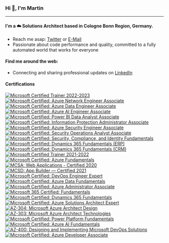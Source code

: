 ### Hi :wave:, I'm Martin
---
<!-- Nice Links
GitHub Emoji Cheat Sheet - https://github.com/ikatyang/emoji-cheat-sheet
-->

#### I'm a :cloud: Solutions Architect based in Cologne Bonn Region, Germany.

<!--
- I'm currently working full-time with awesome peeps at **[novaCapta](https://www.novacapta.de/)**
-->
- Reach me asap: [Twitter](https://twitter.com/samtrion/) or [E-Mail](mailto:me@samtrion.net)
- Passionate about code performance and quality, committed to a fully automated world that works for everyone

#### Find me around the web:
- Connecting and sharing professional updates on [LinkedIn](https://www.linkedin.com/in/martin-stuehmer/)

#### Certifications
<!--START_SECTION:badges-->

[![Microsoft Certified Trainer 2022-2023](https://images.credly.com/size/160x160/images/bb4156e4-c2e1-4399-b03c-af6feb7a6cc4/image.png)](http://www.credly.com/badges/28857739-0d96-453b-b5c9-c336af83ecae "Microsoft Certified Trainer 2022-2023")
[![Microsoft Certified: Azure Network Engineer Associate](https://images.credly.com/size/160x160/images/c3a2e51d-7984-48cc-a4cb-88d4e8487037/azure-network-engineer-associate-600x600.png)](http://www.credly.com/badges/490aabd1-6bfd-43fc-9841-4282ec0c52e6 "Microsoft Certified: Azure Network Engineer Associate")
[![Microsoft Certified: Azure Data Engineer Associate](https://images.credly.com/size/160x160/images/61542181-0e8d-496c-a17c-3d4bf590eda1/azure-data-engineer-associate-600x600.png)](http://www.credly.com/badges/29606043-a8c8-4828-85b1-78b1136f0f62 "Microsoft Certified: Azure Data Engineer Associate")
[![Microsoft Certified: Azure AI Engineer Associate](https://images.credly.com/size/160x160/images/1fab226c-0e60-4b45-9853-1905a4b6853a/azure-ai-engineer-600x600.png)](http://www.credly.com/badges/64f42da8-c54d-4710-9ee7-0f526d6ebb00 "Microsoft Certified: Azure AI Engineer Associate")
[![Microsoft Certified: Power BI Data Analyst Associate](https://images.credly.com/size/160x160/images/619f60f8-4f63-4772-910e-dc31c6f2f7e8/image.png)](http://www.credly.com/badges/499af28a-cfaf-4838-825c-bc1e7e4ff01d "Microsoft Certified: Power BI Data Analyst Associate")
[![Microsoft Certified: Information Protection Administrator Associate](https://images.credly.com/size/160x160/images/c36c96ec-5e83-4a77-868d-aca5e757cb92/information-protection-administrator-associate-600x600.png)](http://www.credly.com/badges/db266d54-e04e-41f1-baa8-9d813d933834 "Microsoft Certified: Information Protection Administrator Associate")
[![Microsoft Certified: Azure Security Engineer Associate](https://images.credly.com/size/160x160/images/1ad16b6f-2c71-4a2e-ae74-ec69c4766039/azure-security-engineer-associate600x600.png)](http://www.credly.com/badges/3d996cc9-848c-4406-ae10-1df9789740b0 "Microsoft Certified: Azure Security Engineer Associate")
[![Microsoft Certified: Security Operations Analyst Associate](https://images.credly.com/size/160x160/images/7e75516f-5149-4d19-8d09-aa3dab4907cb/security-operations-analyst-associate-600x600.png)](http://www.credly.com/badges/0e227b74-aace-476f-92e1-810bbd9067d6 "Microsoft Certified: Security Operations Analyst Associate")
[![Microsoft Certified: Security, Compliance, and Identity Fundamentals](https://images.credly.com/size/160x160/images/fc1352af-87fa-4947-ba54-398a0e63322e/security-compliance-and-identity-fundamentals-600x600.png)](http://www.credly.com/badges/6eb29f9d-f9d1-44d2-baae-6a1395a56784 "Microsoft Certified: Security, Compliance, and Identity Fundamentals")
[![Microsoft Certified: Dynamics 365 Fundamentals (ERP)](https://images.credly.com/size/160x160/images/f611a90e-b8e2-4fdf-9bd6-9e8d5f4c30e8/dynamics365-fundamentals-erp-600x600.png)](http://www.credly.com/badges/3f0cb4b5-1b2f-44c6-9e0e-32bc0896b1f5 "Microsoft Certified: Dynamics 365 Fundamentals (ERP)")
[![Microsoft Certified: Dynamics 365 Fundamentals (CRM)](https://images.credly.com/size/160x160/images/42992295-0ee2-4527-982d-e51efbec40fc/dynamics365-fundamentals-crm-600x600.png)](http://www.credly.com/badges/de2e437f-6572-4db0-aabc-a34b98974423 "Microsoft Certified: Dynamics 365 Fundamentals (CRM)")
[![Microsoft Certified Trainer 2021-2022](https://images.credly.com/size/160x160/images/a6ea4416-4f34-4a85-bc24-eb3fe32fd241/MCT-Microsoft_Certified_Trainer-600x600.png)](http://www.credly.com/badges/cb0a23bc-ab1b-45e7-aa8b-fbe0af00634c "Microsoft Certified Trainer 2021-2022")
[![Microsoft Certified: Azure Fundamentals](https://images.credly.com/size/160x160/images/be8fcaeb-c769-4858-b567-ffaaa73ce8cf/image.png)](http://www.credly.com/badges/4f80caf4-3854-4543-8984-55f1bd9b6221 "Microsoft Certified: Azure Fundamentals")
[![MCSA: Web Applications - Certified 2020](https://images.credly.com/size/160x160/images/b87c24db-0e54-4f78-8059-eb47675d585d/MCSA-Web_Applications.png)](http://www.credly.com/badges/46109a56-65a7-45dd-ba25-c52962903b27 "MCSA: Web Applications - Certified 2020")
[![MCSD: App Builder — Certified 2021](https://images.credly.com/size/160x160/images/3c9d970c-fb3d-4861-9588-902d489e5e6f/MCSD-App_Builder-600x600.png)](http://www.credly.com/badges/bcec2989-302d-42e6-9eb6-f453b1a96057 "MCSD: App Builder — Certified 2021")
[![Microsoft Certified: DevOps Engineer Expert](https://images.credly.com/size/160x160/images/c3ab66f8-5d59-4afa-a6c2-0ba30a1989ca/CERT-Expert-DevOps-Engineer-600x600.png)](http://www.credly.com/badges/fea25ea6-3f8f-41d5-b31b-cdf5d0b1a1a2 "Microsoft Certified: DevOps Engineer Expert")
[![Microsoft Certified: Azure Data Fundamentals](https://images.credly.com/size/160x160/images/70eb1e3f-d4de-4377-a062-b20fb29594ea/azure-data-fundamentals-600x600.png)](http://www.credly.com/badges/c67bbb17-3e1f-49f9-9c4b-f2388828e1b6 "Microsoft Certified: Azure Data Fundamentals")
[![Microsoft Certified: Azure Administrator Associate](https://images.credly.com/size/160x160/images/336eebfc-0ac3-4553-9a67-b402f491f185/azure-administrator-associate-600x600.png)](http://www.credly.com/badges/47ab69f7-d1e6-4851-8bca-b7afad788eb5 "Microsoft Certified: Azure Administrator Associate")
[![Microsoft 365 Certified: Fundamentals](https://images.credly.com/size/160x160/images/0c6d9839-f468-4adc-987d-5cfae4a9ee67/image.png)](http://www.credly.com/badges/500a1e3c-edb5-4951-b727-69aa73e8a3ac "Microsoft 365 Certified: Fundamentals")
[![Microsoft Certified: Dynamics 365 Fundamentals](https://images.credly.com/size/160x160/images/ff67d2c3-ad8f-4766-b795-fc34a8461c94/dynamics365-fundamentals-600x600.png)](http://www.credly.com/badges/15a3a8af-b47c-428c-abfc-d41938356c41 "Microsoft Certified: Dynamics 365 Fundamentals")
[![Microsoft Certified: Azure Solutions Architect Expert](https://images.credly.com/size/160x160/images/987adb7e-49be-4e24-b67e-55986bd3fe66/azure-solutions-architect-expert-600x600.png)](http://www.credly.com/badges/d0f873d1-cc6b-4734-9218-cab88537216d "Microsoft Certified: Azure Solutions Architect Expert")
[![AZ-304: Microsoft Azure Architect Design](https://images.credly.com/size/160x160/images/bfdff01e-a9dd-41fc-9301-8a90585c19bb/EXAM-Expert-AZ-304-600x600.png)](http://www.credly.com/badges/bee6e451-1461-4928-b2de-a988cae2088f "AZ-304: Microsoft Azure Architect Design")
[![AZ-303: Microsoft Azure Architect Technologies](https://images.credly.com/size/160x160/images/285339cc-675a-4b1a-bdd9-283868af2fc8/EXAM-Expert-AZ-303-600x600.png)](http://www.credly.com/badges/ce64a25f-89fd-44d1-a5ba-2a430df40b9e "AZ-303: Microsoft Azure Architect Technologies")
[![Microsoft Certified: Power Platform Fundamentals](https://images.credly.com/size/160x160/images/2a6251f2-737b-4bf6-9190-d77570cc76fc/CERT-Fundamentals-Power-Platform.png)](http://www.credly.com/badges/4f247c7c-2ad1-4181-8f00-23a00aae56f1 "Microsoft Certified: Power Platform Fundamentals")
[![Microsoft Certified: Azure AI Fundamentals](https://images.credly.com/size/160x160/images/4136ced8-75d5-4afb-8677-40b6236e2672/azure-ai-fundamentals-600x600.png)](http://www.credly.com/badges/689a050d-a2f0-48e7-8240-af9c5e76b138 "Microsoft Certified: Azure AI Fundamentals")
[![AZ-400: Designing and Implementing Microsoft DevOps Solutions](https://images.credly.com/size/160x160/images/107e2eb6-f394-40eb-83d2-d8c9b7d34555/exam-az400-600x600.png)](http://www.credly.com/badges/ed58fc64-3e61-477a-a498-09797e1839cd "AZ-400: Designing and Implementing Microsoft DevOps Solutions")
[![Microsoft Certified: Azure Developer Associate](https://images.credly.com/size/160x160/images/63316b60-f62d-4e51-aacc-c23cb850089c/azure-developer-associate-600x600.png)](http://www.credly.com/badges/cc06bfe5-313e-458a-af37-e801a003f635 "Microsoft Certified: Azure Developer Associate")
<!--END_SECTION:badges-->

<!--
- Updating my personal website with examples of my work on <a href="https://samtrion.net">samtrion.net</a>

![Stats](https://github-readme-stats.vercel.app/api?username=samtrion&show_icons=true&count_private=true)
-->

